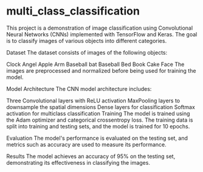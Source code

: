 # multi_class_classification
This project is a demonstration of image classification using Convolutional Neural Networks (CNNs) implemented with TensorFlow and Keras. The goal is to classify images of various objects into different categories.

Dataset
The dataset consists of images of the following objects:

Clock
Angel
Apple
Arm
Baseball bat
Baseball
Bed
Book
Cake
Face
The images are preprocessed and normalized before being used for training the model.

Model Architecture
The CNN model architecture includes:

Three Convolutional layers with ReLU activation
MaxPooling layers to downsample the spatial dimensions
Dense layers for classification
Softmax activation for multiclass classification
Training
The model is trained using the Adam optimizer and categorical crossentropy loss. The training data is split into training and testing sets, and the model is trained for 10 epochs.

Evaluation
The model's performance is evaluated on the testing set, and metrics such as accuracy are used to measure its performance.

Results
The model achieves an accuracy of 95% on the testing set, demonstrating its effectiveness in classifying the images.
